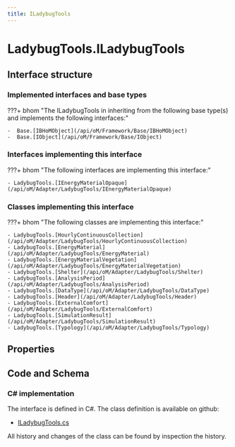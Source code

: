 ```yaml
---
title: ILadybugTools
---
```


# LadybugTools.ILadybugTools



## Interface structure

### Implemented interfaces and base types

???+ bhom "The ILadybugTools in inheriting from the following base type(s) and implements the following interfaces:"

    -  Base.[IBHoMObject](/api/oM/Framework/Base/IBHoMObject)
    -  Base.[IObject](/api/oM/Framework/Base/IObject)


### Interfaces implementing this interface

???+ bhom "The following interfaces are implementing this interface:"

    - LadybugTools.[IEnergyMaterialOpaque](/api/oM/Adapter/LadybugTools/IEnergyMaterialOpaque)


### Classes implementing this interface

???+ bhom "The following classes are implementing this interface:"

    - LadybugTools.[HourlyContinuousCollection](/api/oM/Adapter/LadybugTools/HourlyContinuousCollection)
    - LadybugTools.[EnergyMaterial](/api/oM/Adapter/LadybugTools/EnergyMaterial)
    - LadybugTools.[EnergyMaterialVegetation](/api/oM/Adapter/LadybugTools/EnergyMaterialVegetation)
    - LadybugTools.[Shelter](/api/oM/Adapter/LadybugTools/Shelter)
    - LadybugTools.[AnalysisPeriod](/api/oM/Adapter/LadybugTools/AnalysisPeriod)
    - LadybugTools.[DataType](/api/oM/Adapter/LadybugTools/DataType)
    - LadybugTools.[Header](/api/oM/Adapter/LadybugTools/Header)
    - LadybugTools.[ExternalComfort](/api/oM/Adapter/LadybugTools/ExternalComfort)
    - LadybugTools.[SimulationResult](/api/oM/Adapter/LadybugTools/SimulationResult)
    - LadybugTools.[Typology](/api/oM/Adapter/LadybugTools/Typology)


## Properties

## Code and Schema

### C# implementation

The interface is defined in C#. The class definition is available on github:

- [ILadybugTools.cs](https://github.com/BHoM/LadybugTools_Toolkit/blob/develop/LadybugTools_oM/ILadybugTools.cs)

All history and changes of the class can be found by inspection the history.
